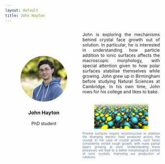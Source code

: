 ```yaml
---
layout: default
title: John Hayton
---
```


<div style="display: grid; grid-template-columns: 1fr 1fr; gap: 0px; align-items: center;">

<div style="text-align: center;">
    <img src="/group/portraits/john.jpg" alt="John Hayton" style="width: 60%; height: auto; border-radius: 50%;" />
    <div style="margin-top: 20px;">
        <h3>John Hayton</h3>
        <p>PhD student</p>
    </div>
</div>

<div>
    <p style="display: flex; align-items: center; text-align: justify;">John is exploring the mechanisms behind crystal face growth out of solution. In particular, he is interested in understanding how particle addition to ionic surfaces affects the macroscopic morphology, with special attention given to how polar surfaces stabilise themselves while growing. John grew up in Birmingham before studying Natural Sciences at Cambridge. In his own time, John rows for his college and likes to bake.</p>
    <img src = "/group/John_research.png" style ="width: 70%; height: auto; display: block; margin: 0 auto;">
    <figcaption style="margin-top: 10px; font-size: 0.7em; color: #577290; text-align: justify">Pristine surfaces require reconstruction to stabilise the diverging electric field produced across the crystal. In the case of crystal growth, such faces consistently exhibit rough growth, with many partial layers growing at once. Understanding these processes will lead to a better morphological control of ionic crystals, improving our production of catalysts.</figcaption>
</div>
